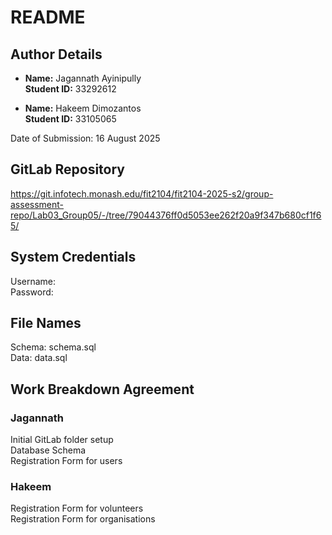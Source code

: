# README
## Author Details
- **Name:** Jagannath Ayinipully  
  **Student ID:** 33292612


- **Name:** Hakeem Dimozantos  
  **Student ID:** 33105065

Date of Submission: 16 August 2025
## GitLab Repository
https://git.infotech.monash.edu/fit2104/fit2104-2025-s2/group-assessment-repo/Lab03_Group05/-/tree/79044376ff0d5053ee262f20a9f347b680cf1f65/
## System Credentials
Username:  
Password:
## File Names
Schema: schema.sql  
Data: data.sql
## Work Breakdown Agreement
### Jagannath
Initial GitLab folder setup  
Database Schema  
Registration Form for users
### Hakeem
Registration Form for volunteers  
Registration Form for organisations